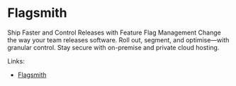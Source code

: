# Flagsmith

Ship Faster and Control Releases with Feature Flag Management
Change the way your team releases software. Roll out, segment, and optimise—with granular control. Stay secure with on-premise and private cloud hosting.

Links:

- [Flagsmith](https://flagsmith.com)
